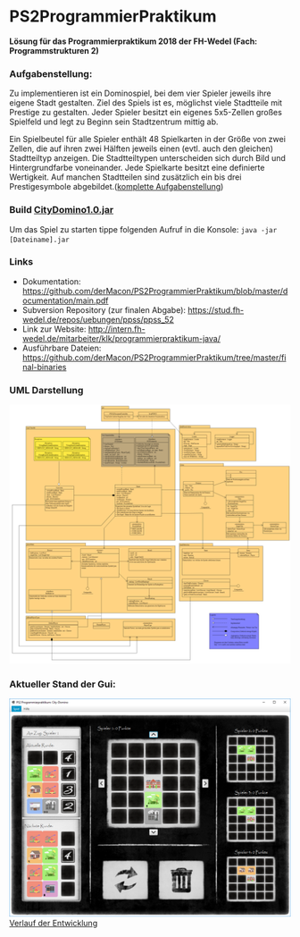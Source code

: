 # PS2ProgrammierPraktikum
**Lösung für das Programmierpraktikum 2018 der FH-Wedel (Fach: Programmstrukturen 2)**
### Aufgabenstellung:
Zu implementieren ist ein Dominospiel, bei dem vier Spieler jeweils ihre eigene Stadt gestalten. Ziel des Spiels ist es, möglichst viele Stadtteile mit Prestige zu gestalten. 
Jeder Spieler besitzt ein eigenes 5x5-Zellen großes Spielfeld und legt zu Beginn sein Stadtzentrum mittig ab.

Ein Spielbeutel für alle Spieler enthält 48 Spielkarten in der Größe von zwei Zellen, die auf ihren zwei Hälften jeweils einen (evtl. auch den gleichen) Stadtteiltyp anzeigen. Die Stadtteiltypen unterscheiden sich durch Bild und Hintergrundfarbe voneinander. Jede Spielkarte besitzt eine definierte Wertigkeit. Auf manchen Stadtteilen sind zusätzlich ein bis drei Prestigesymbole abgebildet.([komplette Aufgabenstellung](https://github.com/derMacon/PS2ProgrammierPraktikum/blob/master/otherDocs/InfosProgrammierpraktikum/Aufgabenstellung_SS18_%20CityDomino.pdf))

### Build [CityDomino1.0.jar](https://github.com/derMacon/PS2ProgrammierPraktikum/blob/master/final-binaries/CityDominoSilasHoffmann.jar)
Um das Spiel zu starten tippe folgenden Aufruf in die Konsole: `java -jar [Dateiname].jar`

### Links
- Dokumentation: https://github.com/derMacon/PS2ProgrammierPraktikum/blob/master/documentation/main.pdf
- Subversion Repository (zur finalen Abgabe): https://stud.fh-wedel.de/repos/uebungen/ppss/ppss_52
- Link zur Website: http://intern.fh-wedel.de/mitarbeiter/klk/programmierpraktikum-java/
- Ausführbare Dateien: https://github.com/derMacon/PS2ProgrammierPraktikum/tree/master/final-binaries

### UML Darstellung
![alt text](https://github.com/derMacon/PS2ProgrammierPraktikum/blob/master/anhang/programmorganisationsplan/PP18Vereinfacht.png)


### Aktueller Stand der Gui: 
![alt text](https://github.com/derMacon/PS2ProgrammierPraktikum/blob/master/otherDocs/GUIScreenshot/Main141018.png)
[Verlauf der Entwicklung](https://github.com/derMacon/PS2ProgrammierPraktikum/tree/master/otherDocs/GUIScreenshot)
